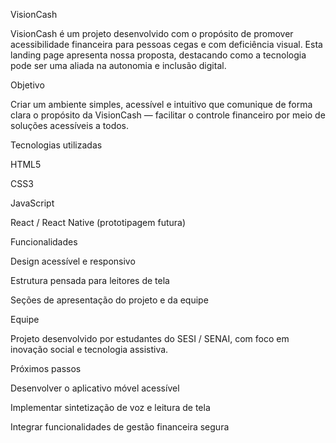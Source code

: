 VisionCash 

VisionCash é um projeto desenvolvido com o propósito de promover acessibilidade financeira para pessoas cegas e com deficiência visual.
Esta landing page apresenta nossa proposta, destacando como a tecnologia pode ser uma aliada na autonomia e inclusão digital.

Objetivo

Criar um ambiente simples, acessível e intuitivo que comunique de forma clara o propósito da VisionCash — facilitar o controle financeiro por meio de soluções acessíveis a todos.

Tecnologias utilizadas

HTML5

CSS3

JavaScript

React / React Native (prototipagem futura)

 Funcionalidades

Design acessível e responsivo

Estrutura pensada para leitores de tela

Seções de apresentação do projeto e da equipe

 Equipe

Projeto desenvolvido por estudantes do SESI / SENAI, com foco em inovação social e tecnologia assistiva.

Próximos passos

Desenvolver o aplicativo móvel acessível

Implementar sintetização de voz e leitura de tela

Integrar funcionalidades de gestão financeira segura
